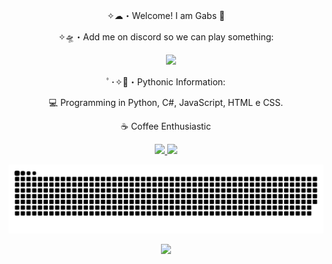  <p align="center" >
✧☁・Welcome! I am Gabs 🚀 
<p align="center" >
✧🛸・Add me on discord so we can play something:
 ​<p align="center" > 
 ​    <img src="https://discord.c99.nl/widget/theme-4/1063283575400693840.png" /> 

</p>

<p align="center" >
ﾟ･✧🌌・Pythonic Information: 
<p align="center" >
 💻 Programming in Python, C#, JavaScript, HTML e CSS.
<p align="center" >
 ☕ Coffee Enthusiastic
<div>
 <p align="center" >
    <a href="https://github.com/gtrujillo15">
  <img height="180em" src="https://github-readme-stats.vercel.app/api?username=gtrujillo15&show_icons=true&theme=dracula&include_all_commits=true&count_private=true"/>
  <img height="180em" align "right" src="https://github-readme-stats.vercel.app/api/top-langs/?username=walter201230&layout=compact&langs_count=7&theme=dracula"/>
    
   
<div> 
<p align="center" > 
<picture>
  <source media="(prefers-color-scheme: dark)" srcset="https://raw.githubusercontent.com/platane/platane/output/github-contribution-grid-snake-dark.svg">
  <source media="(prefers-color-scheme: light)" srcset="https://raw.githubusercontent.com/platane/platane/output/github-contribution-grid-snake.svg">
  <img alt="github contribution grid snake animation" src="https://raw.githubusercontent.com/platane/platane/output/github-contribution-grid-snake.svg">
</picture>
<p align="center" >
  <a href="https://www.instagram.com/deletaram/" target="_blank"><img src="https://img.shields.io/badge/-Instagram-%23E4405F?style=for-the-badge&logo=instagram&logoColor=white" target="_blank"></a>

</div>
  

